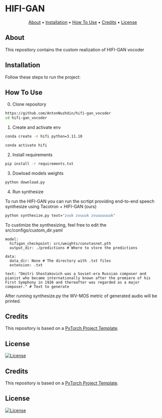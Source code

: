 # HIFI-GAN

<p align="center">
  <a href="#about">About</a> •
  <a href="#installation">Installation</a> •
  <a href="#how-to-use">How To Use</a> •
  <a href="#credits">Credits</a> •
  <a href="#license">License</a>
</p>

## About

This repository contains the custom realization of HIFI-GAN vocoder

## Installation

Follow these steps to run the project:

## How To Use

0. Clone repository

```bash
https://github.com/AntonNuzhdin/hifi-gan_vocoder
cd hifi-gan_vocoder
```
1. Create and activate env

```bash
conda create -n hifi python=3.11.10

conda activate hifi
```

2. Install requirements

```bash
pip install -r requirements.txt
```

3. Dowload models weights

```bash
python download.py 
```

4. Run synthesize

To run the HIFI-GAN you can run the scrtipt providing end-to-end speech synthesize using Tacotron + HIFI-GAN (ours)
```bash
python synthesize.py text="zvuk zvuuuk zvuuuuuuuk"
```

To custimize the synthesizing, feel free to edit the src/configs/custom_dir.yaml

```
model:
  hifigan_checkpoint: src/weights/convtasnet.pth
  output_dir: ./predictions # Where to store the predictions

data:
  data_dir: None # The directory with .txt files
  extension: .txt

text: "Dmitri Shostakovich was a Soviet-era Russian composer and pianist who became internationally known after the premiere of his First Symphony in 1926 and thereafter was regarded as a major composer." # Text to generate
```

After running synthesize.py the WV-MOS metric of generated audio will be printed. 

## Credits

This repository is based on a [PyTorch Project Template](https://github.com/Blinorot/pytorch_project_template).

## License

[![License](https://img.shields.io/badge/license-MIT-blue.svg)](/LICENSE)


## Credits

This repository is based on a [PyTorch Project Template](https://github.com/Blinorot/pytorch_project_template).

## License

[![License](https://img.shields.io/badge/license-MIT-blue.svg)](/LICENSE)
